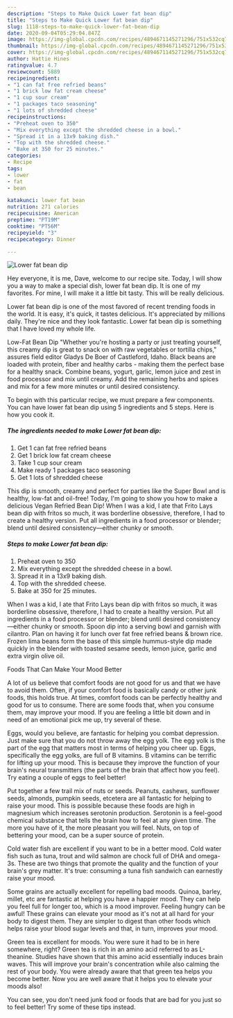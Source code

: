 ```yaml
---
description: "Steps to Make Quick Lower fat bean dip"
title: "Steps to Make Quick Lower fat bean dip"
slug: 1118-steps-to-make-quick-lower-fat-bean-dip
date: 2020-09-04T05:29:04.847Z
image: https://img-global.cpcdn.com/recipes/4894671145271296/751x532cq70/lower-fat-bean-dip-recipe-main-photo.jpg
thumbnail: https://img-global.cpcdn.com/recipes/4894671145271296/751x532cq70/lower-fat-bean-dip-recipe-main-photo.jpg
cover: https://img-global.cpcdn.com/recipes/4894671145271296/751x532cq70/lower-fat-bean-dip-recipe-main-photo.jpg
author: Hattie Hines
ratingvalue: 4.7
reviewcount: 5889
recipeingredient:
- "1 can fat free refried beans"
- "1 brick low fat cream cheese"
- "1 cup sour cream"
- "1 packages taco seasoning"
- "1 lots of shredded cheese"
recipeinstructions:
- "Preheat oven to 350"
- "Mix everything except the shredded cheese in a bowl."
- "Spread it in a 13x9 baking dish."
- "Top with the shredded cheese."
- "Bake at 350 for 25 minutes."
categories:
- Recipe
tags:
- lower
- fat
- bean

katakunci: lower fat bean 
nutrition: 271 calories
recipecuisine: American
preptime: "PT19M"
cooktime: "PT56M"
recipeyield: "3"
recipecategory: Dinner

---
```



![Lower fat bean dip](https://img-global.cpcdn.com/recipes/4894671145271296/751x532cq70/lower-fat-bean-dip-recipe-main-photo.jpg)

Hey everyone, it is me, Dave, welcome to our recipe site. Today, I will show you a way to make a special dish, lower fat bean dip. It is one of my favorites. For mine, I will make it a little bit tasty. This will be really delicious.

Lower fat bean dip is one of the most favored of recent trending foods in the world. It is easy, it's quick, it tastes delicious. It's appreciated by millions daily. They're nice and they look fantastic. Lower fat bean dip is something that I have loved my whole life.

Low-Fat Bean Dip &#34;Whether you&#39;re hosting a party or just treating yourself, this creamy dip is great to snack on with raw vegetables or tortilla chips,&#34; assures field editor Gladys De Boer of Castleford, Idaho. Black beans are loaded with protein, fiber and healthy carbs - making them the perfect base for a healthy snack. Combine beans, yogurt, garlic, lemon juice and zest in food processor and mix until creamy. Add the remaining herbs and spices and mix for a few more minutes or until desired consistency.


To begin with this particular recipe, we must prepare a few components. You can have lower fat bean dip using 5 ingredients and 5 steps. Here is how you cook it.

<!--inarticleads1-->

##### The ingredients needed to make Lower fat bean dip:

1. Get 1 can fat free refried beans
1. Get 1 brick low fat cream cheese
1. Take 1 cup sour cream
1. Make ready 1 packages taco seasoning
1. Get 1 lots of shredded cheese


This dip is smooth, creamy and perfect for parties like the Super Bowl and is healthy, low-fat and oil-free! Today, I&#39;m going to show you how to make a delicious Vegan Refried Bean Dip! When I was a kid, I ate that Frito Lays bean dip with fritos so much, it was borderline obsessive, therefore, I had to create a healthy version. Put all ingredients in a food processor or blender; blend until desired consistency—either chunky or smooth. 

<!--inarticleads2-->

##### Steps to make Lower fat bean dip:

1. Preheat oven to 350
1. Mix everything except the shredded cheese in a bowl.
1. Spread it in a 13x9 baking dish.
1. Top with the shredded cheese.
1. Bake at 350 for 25 minutes.


When I was a kid, I ate that Frito Lays bean dip with fritos so much, it was borderline obsessive, therefore, I had to create a healthy version. Put all ingredients in a food processor or blender; blend until desired consistency—either chunky or smooth. Spoon dip into a serving bowl and garnish with cilantro. Plan on having it for lunch over fat free refried beans &amp; brown rice. Frozen lima beans form the base of this simple hummus-style dip made quickly in the blender with toasted sesame seeds, lemon juice, garlic and extra virgin olive oil. 

Foods That Can Make Your Mood Better


A lot of us believe that comfort foods are not good for us and that we have to avoid them. Often, if your comfort food is basically candy or other junk foods, this holds true. At times, comfort foods can be perfectly healthy and good for us to consume. There are some foods that, when you consume them, may improve your mood. If you are feeling a little bit down and in need of an emotional pick me up, try several of these.

Eggs, would you believe, are fantastic for helping you combat depression. Just make sure that you do not throw away the egg yolk. The egg yolk is the part of the egg that matters most in terms of helping you cheer up. Eggs, specifically the egg yolks, are full of B vitamins. B vitamins can be terrific for lifting up your mood. This is because they improve the function of your brain's neural transmitters (the parts of the brain that affect how you feel). Try eating a couple of eggs to feel better!

Put together a few trail mix of nuts or seeds. Peanuts, cashews, sunflower seeds, almonds, pumpkin seeds, etcetera are all fantastic for helping to raise your mood. This is possible because these foods are high in magnesium which increases serotonin production. Serotonin is a feel-good chemical substance that tells the brain how to feel at any given time. The more you have of it, the more pleasant you will feel. Nuts, on top of bettering your mood, can be a super source of protein.

Cold water fish are excellent if you want to be in a better mood. Cold water fish such as tuna, trout and wild salmon are chock full of DHA and omega-3s. These are two things that promote the quality and the function of your brain's grey matter. It's true: consuming a tuna fish sandwich can earnestly raise your mood. 

Some grains are actually excellent for repelling bad moods. Quinoa, barley, millet, etc are fantastic at helping you have a happier mood. They can help you feel full for longer too, which is a mood improver. Feeling hungry can be awful! These grains can elevate your mood as it's not at all hard for your body to digest them. They are simpler to digest than other foods which helps raise your blood sugar levels and that, in turn, improves your mood.

Green tea is excellent for moods. You were sure it had to be in here somewhere, right? Green tea is rich in an amino acid referred to as L-theanine. Studies have shown that this amino acid essentially induces brain waves. This will improve your brain's concentration while also calming the rest of your body. You were already aware that that green tea helps you become better. Now you are well aware that it helps you to elevate your moods also!

You can see, you don't need junk food or foods that are bad for you just so to feel better! Try  some  of  these  tips  instead.

